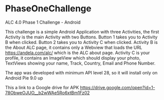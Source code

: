 # PhaseOneChallenge
ALC 4.0 Phase 1 Challenge - Android

This challenge is a simple Android Application with three Activities, the first Activity is the main Activity with two Buttons. Button 1 takes you to Activity B when clicked. Button 2 takes you to Activity C when clicked. Activity B is the About ALC page, it contains only a Webview that loads the URL https://andela.com/alc/ which is the ALC about page. Activity C is your profile, it contains an ImageView which should display your photo, TextViews showing your name, Track, Country, Email and Phone Number.

The app was developed with minimum API level 28, so it will install only on Android Pie 9.0 up

This a link to a Google drive for APK https://drive.google.com/open?id=1-78ObweOJUO__b2wWAe5Ro6xtBm1Fz02
